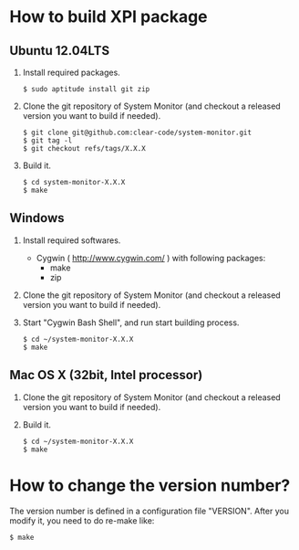 # How to build XPI package

## Ubuntu 12.04LTS

 1. Install required packages.
    
        $ sudo aptitude install git zip
    
 2. Clone the git repository of System Monitor (and checkout a released version
    you want to build if needed).
    
        $ git clone git@github.com:clear-code/system-monitor.git
        $ git tag -l
        $ git checkout refs/tags/X.X.X
    
 3. Build it.
    
        $ cd system-monitor-X.X.X
        $ make
    

## Windows

 1. Install required softwares.
    * Cygwin ( http://www.cygwin.com/ ) with following packages:
      * make
      * zip
 2. Clone the git repository of System Monitor (and checkout a released version
    you want to build if needed).
 3. Start "Cygwin Bash Shell", and run start building process.
    
        $ cd ~/system-monitor-X.X.X
        $ make
    

## Mac OS X (32bit, Intel processor)

 1. Clone the git repository of System Monitor (and checkout a released version
    you want to build if needed).
 2. Build it.
    
        $ cd ~/system-monitor-X.X.X
        $ make
    

# How to change the version number?

The version number is defined in a configuration file "VERSION".
After you modify it, you need to do re-make like:

    $ make
